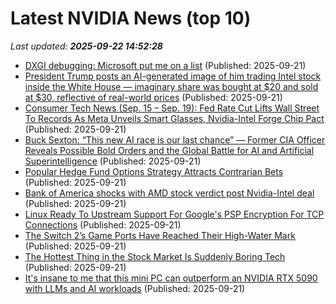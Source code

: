 # Latest NVIDIA News (top 10)
_Last updated: **2025-09-22 14:52:28**_

- [DXGI debugging: Microsoft put me on a list](https://slugcat.systems/post/25-09-21-dxgi-debugging-microsoft-put-me-on-a-list/) (Published: 2025-09-21)
- [President Trump posts an AI-generated image of him trading Intel stock inside the White House — imaginary share was bought at $20 and sold at $30, reflective of real-world prices](https://www.tomshardware.com/tech-industry/president-trump-posts-an-ai-generated-image-of-him-trading-intel-stock-inside-the-white-house-imaginary-share-was-bought-at-usd20-and-sold-at-usd30-reflective-of-real-world-prices) (Published: 2025-09-21)
- [Consumer Tech News (Sep. 15 – Sep. 19): Fed Rate Cut Lifts Wall Street To Records As Meta Unveils Smart Glasses, Nvidia-Intel Forge Chip Pact](https://biztoc.com/x/7d544f080594e894) (Published: 2025-09-21)
- [Buck Sexton: “This new AI race is our last chance” — Former CIA Officer Reveals Possible Bold Orders and the Global Battle for AI and Artificial Superintelligence](https://www.globenewswire.com/news-release/2025/09/21/3153558/0/en/Buck-Sexton-This-new-AI-race-is-our-last-chance-Former-CIA-Officer-Reveals-Possible-Bold-Orders-and-the-Global-Battle-for-AI-and-Artificial-Superintelligence.html) (Published: 2025-09-21)
- [Popular Hedge Fund Options Strategy Attracts Contrarian Bets](https://finance.yahoo.com/news/popular-hedge-fund-options-strategy-140000142.html) (Published: 2025-09-21)
- [Bank of America shocks with AMD stock verdict post Nvidia-Intel deal](https://biztoc.com/x/c654825adaa4a671) (Published: 2025-09-21)
- [Linux Ready To Upstream Support For Google's PSP Encryption For TCP Connections](https://www.phoronix.com/news/PSP-Encryption-Linux-6.18) (Published: 2025-09-21)
- [The Switch 2’s Game Ports Have Reached Their High-Water Mark](https://gizmodo.com/star-wars-outlaws-switch-2-review-2000659483) (Published: 2025-09-21)
- [The Hottest Thing in the Stock Market Is Suddenly Boring Tech](https://finance.yahoo.com/news/hottest-thing-stock-market-suddenly-130007003.html) (Published: 2025-09-21)
- [It's insane to me that this mini PC can outperform an NVIDIA RTX 5090 with LLMs and AI workloads](https://www.windowscentral.com/hardware/hp/hp-z2-mini-g1a-review) (Published: 2025-09-21)
